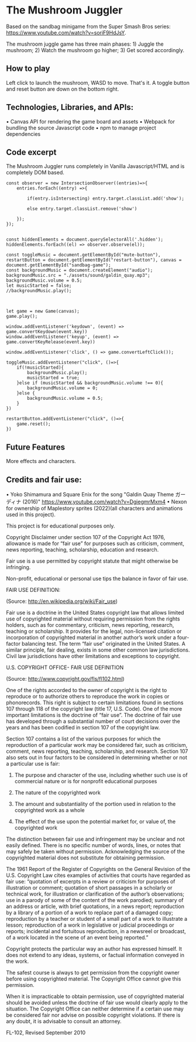 # The Mushroom Juggler

Based on the sandbag minigame from the Super Smash Bros series: https://www.youtube.com/watch?v=soriF9HdJsY.

The mushroom juggle game has three main phases: 1) Juggle the mushroom; 2) Watch the mushroom go higher; 3) Get scored accordingly.

## How to play

Left click to launch the mushroom, WASD to move. That's it. A toggle button and reset button are down on the bottom right.



## Technologies, Libraries, and APIs:

•	Canvas API for rendering the game board and assets
•	Webpack for bundling the source Javascript code
•	npm to manage project dependencies



## Code excerpt

The Mushroom Juggler runs completely in Vanilla Javascript/HTML and is completely DOM based.

```
const observer = new IntersectionObserver((entries)=>{
    entries.forEach((entry) =>{

        if(entry.isIntersecting) entry.target.classList.add('show');
        
        else entry.target.classList.remove('show')

    });
});


const hiddenElements = document.querySelectorAll('.hidden');
hiddenElements.forEach((el) => observer.observe(el));

const toggleMusic = document.getElementById("mute-button"), restartButton = document.getElementById("restart-button"), canvas = document.getElementById("sandbag-game");
const backgroundMusic = document.createElement("audio");
backgroundMusic.src = "./assets/sound/galdin_quay.mp3";
backgroundMusic.volume = 0.5;
let musicStarted = false;
//backgroundMusic.play();



let game = new Game(canvas);
game.play();

window.addEventListener('keydown', (event) => game.convertKeydown(event.key))
window.addEventListener('keyup', (event) => game.convertKeyRelease(event.key))

window.addEventListener('click', () => game.convertLeftClick());

toggleMusic.addEventListener("click", ()=>{
    if(!musicStarted){
        backgroundMusic.play();
        musicStarted = true;
    }else if (musicStarted && backgroundMusic.volume !== 0){
        backgroundMusic.volume = 0;
    }else {
        backgroundMusic.volume = 0.5;
    } 
})

restartButton.addEventListener("click", ()=>{
    game.reset();
})
```

## Future Features

More effects and characters. 



## Credits and fair use:

•	Yoko Shimamura and Square Enix for the song "Galdin Quay Theme ガーディナ (2016)" https://www.youtube.com/watch?v=DgiegmrMxm4
•	Nexon for ownership of Maplestory sprites (2022)(all characters and animations used in this project).

This project is for educational purposes only.


Copyright Disclaimer under section 107 of the Copyright Act 1976, allowance is made for “fair use” for purposes such as criticism, comment, news reporting, teaching, scholarship, education and research.

Fair use is a use permitted by copyright statute that might otherwise be infringing. 

Non-profit, educational or personal use tips the balance in favor of fair use. 

FAIR USE DEFINITION:

(Source: http://en.wikipedia.org/wiki/Fair_use)

Fair use is a doctrine in the United States copyright law that allows limited use of copyrighted material without requiring permission from the rights holders, such as for commentary, criticism, news reporting, research, teaching or scholarship.  It provides for the legal, non-licensed citation or incorporation of copyrighted material in another author’s work under a four-factor balancing test.  The term “fair use” originated in the United States.  A similar principle, fair dealing, exists in some other common law jurisdictions.  Civil law jurisdictions have other limitations and exceptions to copyright. 

U.S. COPYRIGHT OFFICE- FAIR USE DEFINITION

(Source: http://www.copyright.gov/fls/fl102.html)

One of the rights accorded to the owner of copyright is the right to reproduce or to authorize others to reproduce the work in copies or phonorecords.  This right is subject to certain limitations found in sections 107 through 118 of the copyright law (title 17, U.S. Code).  One of the more important limitations is the doctrine of “fair use”.  The doctrine of fair use has developed through a substantial number of court decisions over the years and has been codified in section 107 of the copyright law. 

Section 107 contains a list of the various purposes for which the reproduction of a particular work may be considered fair, such as criticism, comment, news reporting, teaching, scholarship, and research.  Section 107 also sets out in four factors to be considered in determining whether or not a particular use is fair: 

1. The purpose and character of the use, including whether such use is of commercial nature or is for nonprofit educational purposes

2. The nature of the copyrighted work

3. The amount and substantiality of the portion used in relation to the copyrighted work as a whole

4. The effect of the use upon the potential market for, or value of, the copyrighted work

The distinction between fair use and infringement may be unclear and not easily defined. There is no specific number of words, lines, or notes that may safely be taken without permission. Acknowledging the source of the copyrighted material does not substitute for obtaining permission.

The 1961 Report of the Register of Copyrights on the General Revision of the U.S. Copyright Law cites examples of activities that courts have regarded as fair use: “quotation of excerpts in a review or criticism for purposes of illustration or comment; quotation of short passages in a scholarly or technical work, for illustration or clarification of the author’s observations; use in a parody of some of the content of the work parodied; summary of an address or article, with brief quotations, in a news report; reproduction by a library of a portion of a work to replace part of a damaged copy; reproduction by a teacher or student of a small part of a work to illustrate a lesson; reproduction of a work in legislative or judicial proceedings or reports; incidental and fortuitous reproduction, in a newsreel or broadcast, of a work located in the scene of an event being reported.”

Copyright protects the particular way an author has expressed himself. It does not extend to any ideas, systems, or factual information conveyed in the work.

The safest course is always to get permission from the copyright owner before using copyrighted material. The Copyright Office cannot give this permission.

When it is impracticable to obtain permission, use of copyrighted material should be avoided unless the doctrine of fair use would clearly apply to the situation. The Copyright Office can neither determine if a certain use may be considered fair nor advise on possible copyright violations. If there is any doubt, it is advisable to consult an attorney.

FL-102, Revised September 2010
